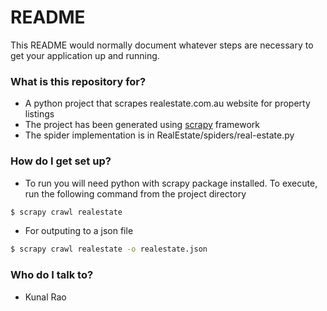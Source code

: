 # README #

This README would normally document whatever steps are necessary to get your application up and running.

### What is this repository for? ###

* A python project that scrapes realestate.com.au website for property listings
* The project has been generated using [scrapy](https://scrapy.org/) framework
* The spider implementation is in RealEstate/spiders/real-estate.py


### How do I get set up? ###

* To run you will need python with scrapy package installed. To execute, run the following command from the project directory
```sh
$ scrapy crawl realestate
```
* For outputing to a json file
```sh
$ scrapy crawl realestate -o realestate.json 
```

### Who do I talk to? ###

* Kunal Rao